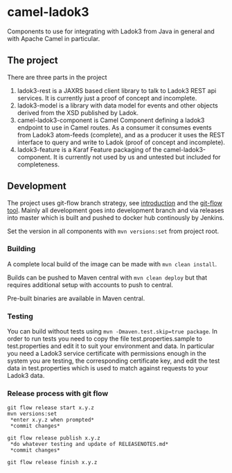 # camel-ladok3

Components to use for integrating with Ladok3 from Java in general and with
Apache Camel in particular.

## The project

There are three parts in the project

1. ladok3-rest is a JAXRS based client library to talk to Ladok3 REST api services.
   It is currently just a proof of concept and incomplete.
1. ladok3-model is a library with data model for events and other objects
   derived from the XSD published by Ladok.
1. camel-ladok3-component is Camel Component defining a ladok3 endpoint to use in
   Camel routes. As a consumer it consumes events from Ladok3 atom-feeds (complete),
   and as a producer it uses the REST interface to query and write to Ladok
   (proof of concept and incomplete).
1. ladok3-feature is a Karaf Feature packaging of the camel-ladok3-component. It
   is currently not used by us and untested but included for completeness.

## Development

The project uses git-flow branch strategy, see
[introduction](http://nvie.com/posts/a-successful-git-branching-model/)
and the [git-flow tool](https://github.com/nvie/gitflow). Mainly all
development goes into development branch and via releases into master
which is built and pushed to docker hub continously by Jenkins.

Set the version in all components with `mvn versions:set` from project root.

### Building

A complete local build of the image can be made with `mvn clean install`.

Builds can be pushed to Maven central with `mvn clean deploy` but that
requires additional setup with accounts to push to central.

Pre-built binaries are available in Maven central. 

### Testing

You can build without tests using `mvn -Dmaven.test.skip=true package`. In order to run
tests you need to copy the file test.properties.sample to test.properties and edit it
to suit your environment and data. In particular you need a Ladok3 service certificate
with permissions enough in the system you are testing, the corresponding certificate key,
and edit the test data in test.properties which is used to match against requests to
your Ladok3 data.

### Release process with git flow

```
git flow release start x.y.z
mvn versions:set
 *enter x.y.z when prompted*
 *commit changes*

git flow release publish x.y.z
 *do whatever testing and update of RELEASENOTES.md*
 *commit changes*

git flow release finish x.y.z
```
